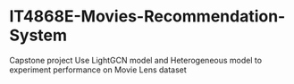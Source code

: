 # IT4868E-Movies-Recommendation-System
Capstone project
Use LightGCN model and Heterogeneous model to experiment performance on Movie Lens dataset
